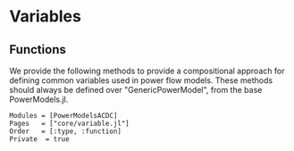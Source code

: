 # Variables



## Functions
We provide the following methods to provide a compositional approach for defining common variables used in power flow models. These methods should always be defined over "GenericPowerModel", from the base PowerModels.jl.

```@autodocs
Modules = [PowerModelsACDC]
Pages   = ["core/variable.jl"]
Order   = [:type, :function]
Private  = true
```
